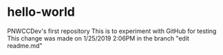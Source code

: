 # hello-world
PNWCCDev's first repository
This is to experiment with GitHub for testing
This change was made on 1/25/2019 2:06PM in the branch "edit readme.md"

